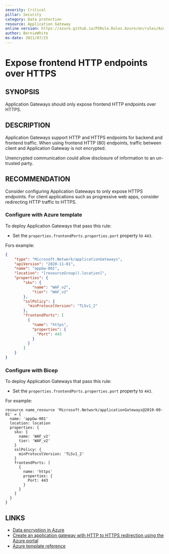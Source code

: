 ```yaml
---
severity: Critical
pillar: Security
category: Data protection
resource: Application Gateway
online version: https://azure.github.io/PSRule.Rules.Azure/en/rules/Azure.AppGw.UseHTTPS/
author: BernieWhite
ms-date: 2021/07/25
---
```


# Expose frontend HTTP endpoints over HTTPS

## SYNOPSIS

Application Gateways should only expose frontend HTTP endpoints over HTTPS.

## DESCRIPTION

Application Gateways support HTTP and HTTPS endpoints for backend and frontend traffic.
When using frontend HTTP (80) endpoints, traffic between client and Application Gateway is not encrypted.

Unencrypted communication could allow disclosure of information to an un-trusted party.

## RECOMMENDATION

Consider configuring Application Gateways to only expose HTTPS endpoints.
For client applications such as progressive web apps, consider redirecting HTTP traffic to HTTPS.

### Configure with Azure template

To deploy Application Gateways that pass this rule:

- Set the `properties.frontendPorts.properties.port` property to `443`.

Fors example:

```json
{
    "type": "Microsoft.Network/applicationGateways",
    "apiVersion": "2020-11-01",
    "name": "appGw-001",
    "location": "[resourceGroup().location]",
    "properties": {
        "sku": {
            "name": "WAF_v2",
            "tier": "WAF_v2"
        },
        "sslPolicy": {
          "minProtocolVersion": "TLSv1_2"
        },
        "frontendPorts": [
          {
            "name": "https",
            "properties": {
              "Port": 443
            }
          }
        ]
    }
}
```

### Configure with Bicep

To deploy Application Gateways that pass this rule:

- Set the `properties.frontendPorts.properties.port` property to `443`.

For example:

```bicep
resource name_resource 'Microsoft.Network/applicationGateways@2019-09-01' = {
  name: 'appGw-001'
  location: location
  properties: {
    sku: {
      name: 'WAF_v2'
      tier: 'WAF_v2'
    }
    sslPolicy: {
      minProtocolVersion: 'TLSv1_2'
    }
    frontendPorts: [
      {
        name: 'https'
        properties: {
          Port: 443
        }
      }
    ]
  }
}
```

## LINKS

- [Data encryption in Azure](https://docs.microsoft.com/azure/architecture/framework/security/design-storage-encryption#data-in-transit)
- [Create an application gateway with HTTP to HTTPS redirection using the Azure portal](https://docs.microsoft.com/azure/application-gateway/redirect-http-to-https-portal)
- [Azure template reference](https://docs.microsoft.com/azure/templates/microsoft.network/applicationgateways)

